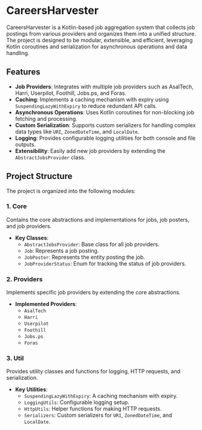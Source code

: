 # CareersHarvester

CareersHarvester is a Kotlin-based job aggregation system that collects job postings from various providers and organizes them into a unified structure. The project is designed to be modular, extensible, and efficient, leveraging Kotlin coroutines and serialization for asynchronous operations and data handling.

## Features

- **Job Providers**: Integrates with multiple job providers such as AsalTech, Harri, Userpilot, Foothill, Jobs.ps, and Foras.
- **Caching**: Implements a caching mechanism with expiry using `SuspendingLazyWithExpiry` to reduce redundant API calls.
- **Asynchronous Operations**: Uses Kotlin coroutines for non-blocking job fetching and processing.
- **Custom Serialization**: Supports custom serializers for handling complex data types like `URI`, `ZonedDateTime`, and `LocalDate`.
- **Logging**: Provides configurable logging utilities for both console and file outputs.
- **Extensibility**: Easily add new job providers by extending the `AbstractJobsProvider` class.

## Project Structure

The project is organized into the following modules:

### 1. **Core**
Contains the core abstractions and implementations for jobs, job posters, and job providers.

- **Key Classes**:
  - `AbstractJobsProvider`: Base class for all job providers.
  - `Job`: Represents a job posting.
  - `JobPoster`: Represents the entity posting the job.
  - `JobProviderStatus`: Enum for tracking the status of job providers.

### 2. **Providers**
Implements specific job providers by extending the core abstractions.

- **Implemented Providers**:
  - `AsalTech`
  - `Harri`
  - `Userpilot`
  - `Foothill`
  - `Jobs.ps`
  - `Foras`

### 3. **Util**
Provides utility classes and functions for logging, HTTP requests, and serialization.

- **Key Utilities**:
  - `SuspendingLazyWithExpiry`: A caching mechanism with expiry.
  - `LoggingUtils`: Configurable logging setup.
  - `HttpUtils`: Helper functions for making HTTP requests.
  - `Serializers`: Custom serializers for `URI`, `ZonedDateTime`, and `LocalDate`.

